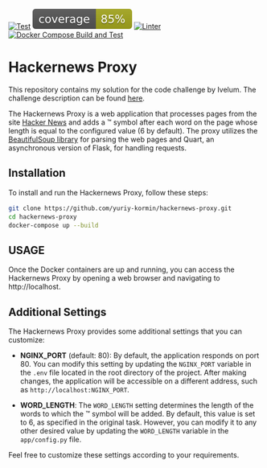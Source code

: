 [![Test](https://github.com/yuriy-kormin/hackernews-proxy/actions/workflows/run_tests.yml/badge.svg)](https://github.com/yuriy-kormin/hackernews-proxy/actions/workflows/run_tests.yml)
[![Coverage](https://github.com/yuriy-kormin/hackernews-proxy/blob/master/.cov/coverage.svg)](https://github.com/yuriy-kormin/hackernews-proxy/actions/workflows/calculate_coverage.yml)
[![Linter](https://github.com/yuriy-kormin/hackernews-proxy/actions/workflows/run_lint.yml/badge.svg)](https://github.com/yuriy-kormin/hackernews-proxy/actions/workflows/run_lint.yml)
[![Docker Compose Build and Test](https://github.com/yuriy-kormin/hackernews-proxy/actions/workflows/docker-build-test.yml/badge.svg)](https://github.com/yuriy-kormin/hackernews-proxy/actions/workflows/docker-build-test.yml)
# Hackernews Proxy

This repository contains my solution for the code challenge by Ivelum. The challenge description can be found [here](https://github.com/ivelum/job/blob/master/challenges/python.md).

The Hackernews Proxy is a web application that processes pages from the site [Hacker News](https://news.ycombinator.com/) and adds a ™ symbol after each word on the page whose length is equal to the configured value (6 by default). The proxy utilizes the [BeautifulSoup library](https://pypi.org/project/beautifulsoup4/) for parsing the web pages and Quart, an asynchronous version of Flask, for handling requests.

## Installation

To install and run the Hackernews Proxy, follow these steps:

```bash
git clone https://github.com/yuriy-kormin/hackernews-proxy.git
cd hackernews-proxy
docker-compose up --build
```

## USAGE

Once the Docker containers are up and running, you can access the Hackernews Proxy by opening a web browser and navigating to http://localhost.


## Additional Settings

The Hackernews Proxy provides some additional settings that you can customize:

- **NGINX_PORT** (default: 80): By default, the application responds on port 80. You can modify this setting by updating the `NGINX_PORT` variable in the `.env` file located in the root directory of the project. After making changes, the application will be accessible on a different address, such as `http://localhost:NGINX_PORT`.

- **WORD_LENGTH**: The `WORD_LENGTH` setting determines the length of the words to which the ™ symbol will be added. By default, this value is set to 6, as specified in the original task. However, you can modify it to any other desired value by updating the `WORD_LENGTH` variable in the `app/config.py` file.

Feel free to customize these settings according to your requirements.
